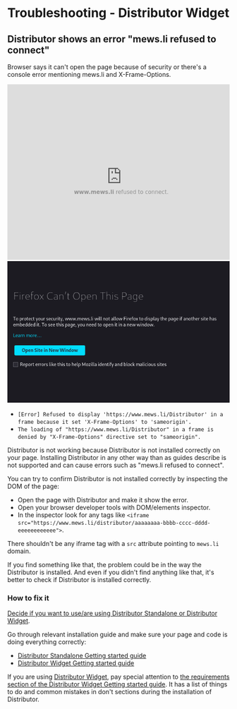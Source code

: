 # Troubleshooting - Distributor Widget

## Distributor shows an error "mews.li refused to connect"

Browser says it can't open the page because of security or there's a console error mentioning mews.li and X-Frame-Options.

![mews.li refused error Google Chrome](../.gitbook/assets/mews-li-refused-connect-chrome.png)
![mews.li refused error Mozilla Firefox](../.gitbook/assets/mews-li-refused-connect-firefox.png)

- `[Error] Refused to display 'https://www.mews.li/Distributor' in a frame because it set 'X-Frame-Options' to 'sameorigin'.`
- `The loading of "https://www.mews.li/Distributor" in a frame is denied by "X-Frame-Options" directive set to "sameorigin".`

Distributor is not working because Distributor is not installed correctly on your page. Installing Distributor in any other way than as guides describe is not supported and can cause errors such as "mews.li refused to connect".

You can try to confirm Distributor is not installed correctly by inspecting the DOM of the page:
- Open the page with Distributor and make it show the error.
- Open your browser developer tools with DOM/elements inspector.
- In the inspector look for any tags like `<iframe src="https://www.mews.li/distributor/aaaaaaaa-bbbb-cccc-dddd-eeeeeeeeeeee">`.

There shouldn't be any iframe tag with a `src` attribute pointing to `mews.li` domain.

If you find something like that, the problem could be in the way the Distributor is installed. And even if you didn't find anything like that, it's better to check if Distributor is installed correctly.

### How to fix it

[Decide if you want to use/are using Distributor Standalone or Distributor Widget](../README.md).

Go through relevant installation guide and make sure your page and code is doing everything correctly:
- [Distributor Standalone Getting started guide](../distributor-standalone/getting-started.md)
- [Distributor Widget Getting started guide](./getting-started.md)

If you are using [Distributor Widget](./README.md), pay special attention to [the requirements section of the Distributor Widget Getting started guide](./getting-started.md#requirements). It has a list of things to do and common mistakes in don't sections during the installation of Distributor.

